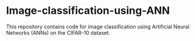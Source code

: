 # Image-classification-using-ANN
This repository contains code for image classification using Artificial Neural Networks (ANNs) on the CIFAR-10 dataset.
